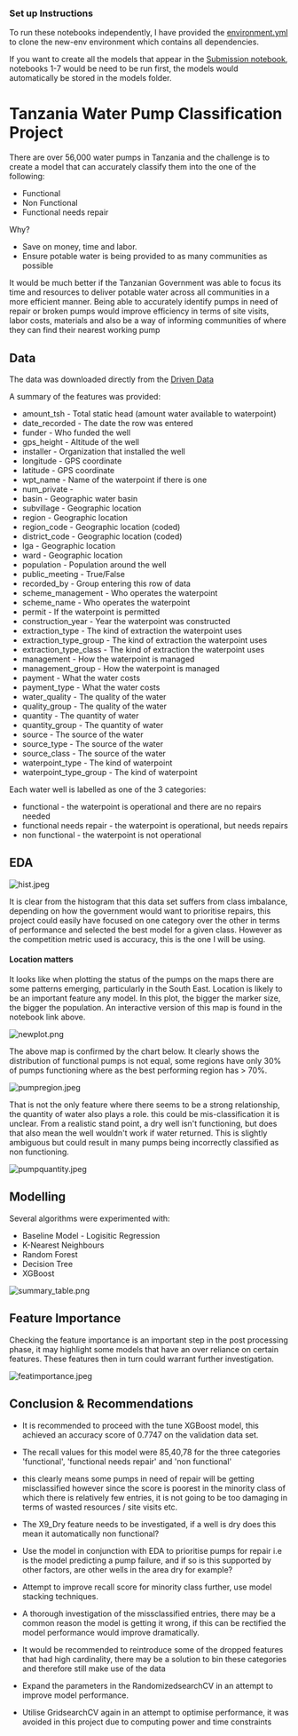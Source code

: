 ### Set up Instructions


To run these notebooks independently, I have provided the [environment.yml](environment.yml) to clone the new-env environment which contains all dependencies.

If you want to create all the models that appear in the [Submission notebook](https://github.com/aggie2411/Phase_3_Project/blob/main/Notebooks/8.%20Submission.ipynb), notebooks 1-7 would be need to be run first, the models would automatically be stored in the models folder.


# Tanzania Water Pump Classification Project

There are over 56,000 water pumps in Tanzania and the challenge is to create a model that can accurately classify them into the one of the following:

- Functional
- Non Functional
- Functional needs repair

Why?
- Save on money, time and labor.
- Ensure potable water is being provided to as many communities as possible

It would be much better if the Tanzanian Government was able to focus its time and resources to deliver potable water across all communities in a more efficient manner.
Being able to accurately identify pumps in need of repair or broken pumps would improve efficiency in terms of site visits, labor costs, materials and also be a way of informing communities of where they can find their nearest working pump 

## Data

The data was downloaded directly from the [Driven Data](https://www.drivendata.org/competitions/7/pump-it-up-data-mining-the-water-table/page/23/)

A summary of the features was provided:
- amount_tsh - Total static head (amount water available to waterpoint)
- date_recorded - The date the row was entered
- funder - Who funded the well
- gps_height - Altitude of the well
- installer - Organization that installed the well
- longitude - GPS coordinate
- latitude - GPS coordinate
- wpt_name - Name of the waterpoint if there is one
- num_private -
- basin - Geographic water basin
- subvillage - Geographic location
- region - Geographic location
- region_code - Geographic location (coded)
- district_code - Geographic location (coded)
- lga - Geographic location
- ward - Geographic location
- population - Population around the well
- public_meeting - True/False
- recorded_by - Group entering this row of data
- scheme_management - Who operates the waterpoint
- scheme_name - Who operates the waterpoint
- permit - If the waterpoint is permitted
- construction_year - Year the waterpoint was constructed
- extraction_type - The kind of extraction the waterpoint uses
- extraction_type_group - The kind of extraction the waterpoint uses
- extraction_type_class - The kind of extraction the waterpoint uses
- management - How the waterpoint is managed
- management_group - How the waterpoint is managed
- payment - What the water costs
- payment_type - What the water costs
- water_quality - The quality of the water
- quality_group - The quality of the water
- quantity - The quantity of water
- quantity_group - The quantity of water
- source - The source of the water
- source_type - The source of the water
- source_class - The source of the water
- waterpoint_type - The kind of waterpoint
- waterpoint_type_group - The kind of waterpoint

Each water well is labelled as one of the 3 categories:

- functional - the waterpoint is operational and there are no repairs needed
- functional needs repair - the waterpoint is operational, but needs repairs
- non functional - the waterpoint is not operational

## EDA

![hist.jpeg](./images/hist.jpeg)

It is clear from the histogram that this data set suffers from class imbalance, depending on how the government would want to prioritise repairs, this project could easily have focused on one category over the other in terms of performance and selected the best model for a given class. However as the competition metric used is accuracy, this is the one I will be using.

#### Location matters

It looks like when plotting the status of the pumps on the maps there are some patterns emerging, particularly in the South East. Location is likely to be an important feature any model. In this plot, the bigger the marker size, the bigger the population. An interactive version of this map is found in the notebook link above. 

![newplot.png](./images/newplot.png)

The above map is confirmed by the chart below. It clearly shows the distribution of functional pumps is not equal, some regions have only 30% of pumps functioning where as the best performing region has > 70%.

![pumpregion.jpeg](./images/pumpregion.jpeg)

That is not the only feature where there seems to be a strong relationship, the quantity of water also plays a role. this could be mis-classification it is unclear. From a realistic stand point, a dry well isn't functioning, but does that also mean the well wouldn't work if water returned. This is slightly ambiguous but could result in many pumps being incorrectly classified as non functioning.

![pumpquantity.jpeg](./images/pumpquantity.jpeg)

## Modelling

Several algorithms were experimented with:

- Baseline Model - Logisitic Regression
- K-Nearest Neighbours
- Random Forest
- Decision Tree
- XGBoost

![summary_table.png](./images/summary_table.PNG)



## Feature Importance

Checking the feature importance is an important step in the post processing phase, it may highlight some models that have an over reliance on certain features. These features then in turn could warrant further investigation.

![featimportance.jpeg](./images/xgb_feat.jpeg)


## Conclusion & Recommendations

- It is recommended to proceed with the tune XGBoost model, this achieved an accuracy score of 0.7747 on the validation data set.
- The recall values for this model were 85,40,78 for the three categories 'functional', 'functional needs repair' and 'non functional'
- this clearly means some pumps in need of repair will be getting misclassified however since the score is poorest in the minority class of which there is relatively few entries, it is not going to be too damaging in terms of wasted resources / site visits etc.
- The X9_Dry feature needs to be investigated, if a well is dry does this mean it automatically non functional?

 - Use the model in conjunction with EDA to prioritise pumps for repair i.e is the model predicting a pump failure, and if so is this supported by other factors, are other wells in the area dry for example?
 - Attempt to improve recall score for minority class further, use model stacking techniques.
 - A thorough investigation of the missclassified entries, there may be a common reason the model is getting it wrong, if this can be rectified the model performance would improve dramatically.
 - It would be recommended to reintroduce some of the dropped features that had high cardinality, there may be a solution to bin these categories and therefore still make use of the data
 - Expand the parameters in the RandomizedsearchCV in an attempt to improve model performance.
 - Utilise GridsearchCV again in an attempt to optimise performance, it was avoided in this project due to computing power and time constraints
